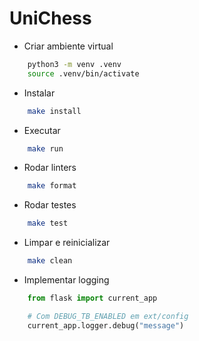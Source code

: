 # UniChess

- Criar ambiente virtual

```bash
    python3 -m venv .venv
    source .venv/bin/activate
```

- Instalar

```bash
    make install
```

- Executar

```bash
    make run
```

- Rodar linters

```bash
    make format
```

- Rodar testes

```bash
    make test
```

- Limpar e reinicializar

```bash
    make clean
```

- Implementar logging

```python
    from flask import current_app

    # Com DEBUG_TB_ENABLED em ext/config
    current_app.logger.debug("message")
```

